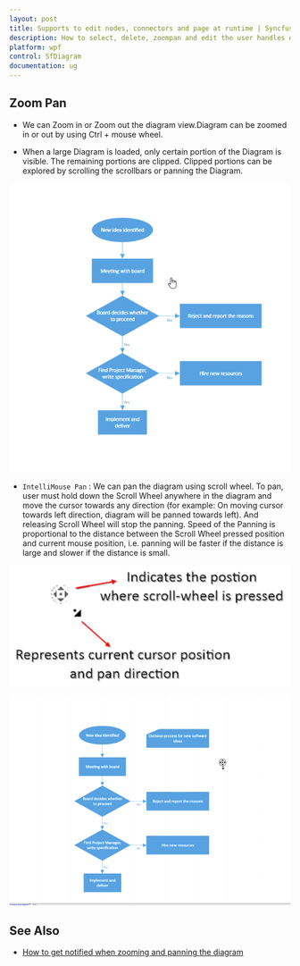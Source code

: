 ```yaml
---
layout: post
title: Supports to edit nodes, connectors and page at runtime | Syncfusion.
description: How to select, delete, zoompan and edit the user handles of the nodes and connectors during runtime?
platform: wpf
control: SfDiagram
documentation: ug
---
```


## Zoom Pan

* We can Zoom in or Zoom out the diagram view.Diagram can be zoomed in or out by using Ctrl + mouse wheel.

* When a large Diagram is loaded, only certain portion of the Diagram is visible. The remaining portions are clipped. Clipped portions can be explored by scrolling the scrollbars or panning the Diagram.

![Zoom Pan](Interaction_images/ZoomPan.gif)

* `IntelliMouse Pan` : We can pan the diagram using scroll wheel. To pan, user must hold down the Scroll Wheel anywhere in the diagram and move the cursor towards any direction (for example: On moving cursor towards left direction, diagram will be panned towards left). And releasing Scroll Wheel will stop the panning. Speed of the Panning is proportional to the distance between the Scroll Wheel pressed position and current mouse position, i.e. panning will be faster if the distance is large and slower if the distance is small. 

![IntelliMousePan](Interaction_images/IntelliMousePan.png)

![IntelliMousePan](Interaction_images/intellimouse.gif)

## See Also

* [How to get notified when zooming and panning the diagram](https://www.syncfusion.com/kb/5877/how-to-get-notification-when-zooming-and-panning-the-diagram)




